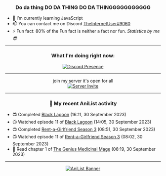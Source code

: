 <div align="center">

### Do da thing DO DA THING DO DA THINGGGGGGGGGGG
</div>

- 🌱 I’m currently learning JavaScript
- 📫 You can contact me on Discord [TheInternetUser#9060](https://discord.com/users/534117072796385300)
- ⚡ Fun fact: 80% of the Fun fact is neither a fact nor fun. _Statistics by me 😎_
<hr>

<div align="center">

### What I'm doing right now:
[![Discord Presence](https://lanyard.cnrad.dev/api/534117072796385300)](https://discord.com/users/534117072796385300)
<hr>

join my server it's open for all <br>
[![Server Invite](https://invidget.switchblade.xyz/bfYgVHxrSs)](https://discord.gg/bfYgVHxrSs)

<hr>
  
### 🌸 My recent AniList activity

</div>

<!-- ANILIST_ACTIVITY:start -->

-   📺 Completed [Black Lagoon](https://anilist.co/anime/889) (16:11, 30 September 2023)
-   📺 Watched episode 11 of [Black Lagoon](https://anilist.co/anime/889) (14:05, 30 September 2023)
-   📺 Completed [Rent-a-Girlfriend Season 3](https://anilist.co/anime/154745) (08:51, 30 September 2023)
-   📺 Watched episode 11 of [Rent-a-Girlfriend Season 3](https://anilist.co/anime/154745) (08:02, 30 September 2023)
-   📖 Read chapter 1 of [The Genius Medicinal Mage](https://anilist.co/manga/162190) (06:19, 30 September 2023)

<!-- ANILIST_ACTIVITY:end -->
<hr>

<div align="center">

[![AniList Banner](https://img.anili.st/User/929966)](https://anilist.co/user/TheInternetUser)

<!-- ![Profile views](https://gpvc.arturio.dev/TheInternetUse7) Since 2023-01-09 -->
<br>


</div>
